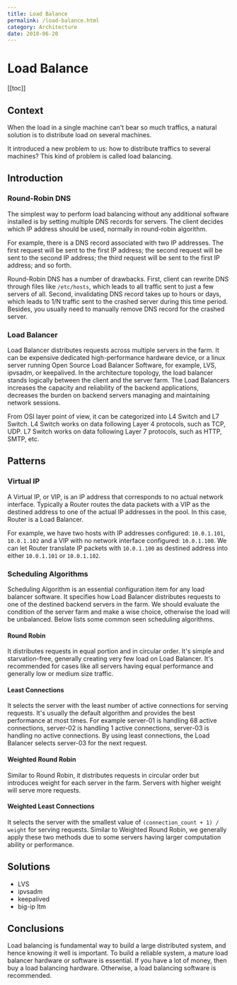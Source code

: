 ```yaml
---
title: Load Balance
permalink: /load-balance.html
category: Architecture
date: 2018-06-20
---
```


# Load Balance

[[toc]]

## Context

When the load in a single machine can't bear so much traffics, a natural solution is to distribute load on several machines. 

It introduced a new problem to us: how to distribute traffics to several machines? This kind of problem is called load balancing.

## Introduction

### Round-Robin DNS

The simplest way to perform load balancing without any additional software installed is by setting multiple DNS records for servers. The client decides which IP address should be used, normally in round-robin algorithm.

For example, there is a DNS record associated with two IP addresses. The first request will be sent to the first IP address; the second request will be sent to the second IP address; the third request will be sent to the first IP address; and so forth.

Round-Robin DNS has a number of drawbacks. First, client can rewrite DNS through files like `/etc/hosts`, which leads to all traffic sent to just a few servers of all. Second, invalidating DNS record takes up to hours or days, which leads to 1/N traffic sent to the crashed server during this time period. Besides, you usually need to manually remove DNS record for the crashed server.

### Load Balancer

Load Balancer distributes requests across multiple servers in the farm. It can be expensive dedicated high-performance hardware device, or a linux server running Open Source Load Balancer Software, for example, LVS, ipvsadm, or keepalived. In the architecture topology, the load balancer stands logically between the client and the server farm. The Load Balancers increases the capacity and reliability of the backend applications, decreases the burden on backend servers managing and maintaining network sessions.

From OSI layer point of view, it can be categorized into L4 Switch and L7 Switch. L4 Switch works on data following Layer 4 protocols, such as TCP, UDP. L7 Switch works on data following Layer 7 protocols, such as HTTP, SMTP, etc.

## Patterns

### Virtual IP

A Virtual IP, or VIP, is an IP address that corresponds to no actual network interface. Typically a Router routes the data packets with a VIP as the destined address to one of the actual IP addresses in the pool. In this case, Router is a Load Balancer.

For example, we have two hosts with IP addresses configured: `10.0.1.101`, `10.0.1.102` and a VIP with no network interface configured: `10.0.1.100`. We can let Router translate IP packets with `10.0.1.100` as destined address into either `10.0.1.101` or `10.0.1.102`.

### Scheduling Algorithms

Scheduling Algorithm is an essential configuration item for any load balancer software. It specifies how Load Balancer distributes requests to one of the destined backend servers in the farm. We should evaluate the condition of the server farm and make a wise choice, otherwise the load will be unbalanced. Below lists some common seen scheduling algorithms.

#### Round Robin

It distributes requests in equal portion and in circular order. It's simple and starvation-free, generally creating very few load on Load Balancer. It's recommended for cases like all servers having equal performance and generally low or medium size traffic.

#### Least Connections

It selects the server with the least number of active connections for serving requests. It's usually the default algorithm and provides the best performance at most times. For example server-01 is handling 68 active connections, server-02 is handling 1 active connections, server-03 is handling no active connections. By using least connections, the Load Balancer selects server-03 for the next request.

#### Weighted Round Robin

Similar to Round Robin, it distributes requests in circular order but introduces weight for each server in the farm. Servers with higher weight will serve more requests.

#### Weighted Least Connections

It selects the server with the smallest value of `(connection_count + 1) / weight` for serving requests. Similar to Weighted Round Robin, we generally apply these two methods due to some servers having larger computation ability or performance.

## Solutions

* LVS
* ipvsadm
* keepalived
* big-ip ltm

## Conclusions

Load balancing is fundamental way to build a large distributed system, and hence knowing it well is important. To build a reliable system, a mature load balancer hardware or software is essential. If you have a lot of money, then buy a load balancing hardware. Otherwise, a load balancing software is recommended.
